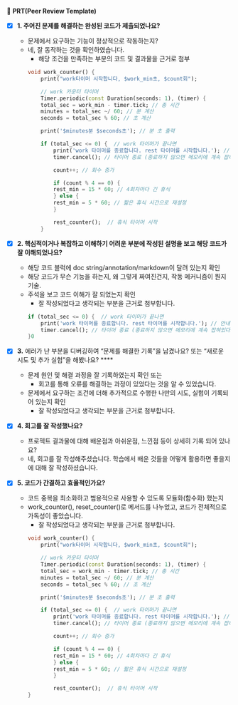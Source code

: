 🔑 **PRT(Peer Review Template)**

- [X]  **1. 주어진 문제를 해결하는 완성된 코드가 제출되었나요?**
    - 문제에서 요구하는 기능이 정상적으로 작동하는지?
    * 네, 잘 동작하는 것을 확인하였습니다.
        - 해당 조건을 만족하는 부분의 코드 및 결과물을 근거로 첨부
        ```dart
        void work_counter() {
            print("work타이머 시작합니다, $work_min초, $count회"); 

            // work 카운터 타이머
            Timer.periodic(const Duration(seconds: 1), (timer) {
            total_sec = work_min - timer.tick; // 총 시간
            minutes = total_sec ~/ 60; // 분 계산
            seconds = total_sec % 60; // 초 계산

            print('$minutes분 $seconds초'); // 분 초 출력

            if (total_sec <= 0) {  // work 타이머가 끝나면
                print('work 타이머를 종료합니다. rest 타이머를 시작합니다.'); // 안내
                timer.cancel(); // 타이머 종료 (종료하지 않으면 메모리에 계속 잡혀있다고 함.)

                count++; // 회수 증가

                if (count % 4 == 0) {
                rest_min = 15 * 60; // 4회차마다 긴 휴식
                } else {
                rest_min = 5 * 60; // 짧은 휴식 시간으로 재설정
                }

                rest_counter();  // 휴식 타이머 시작
            }
        ```
    
- [X]  **2. 핵심적이거나 복잡하고 이해하기 어려운 부분에 작성된 설명을 보고 해당 코드가 잘 이해되었나요?**
    - 해당 코드 블럭에 doc string/annotation/markdown이 달려 있는지 확인
    - 해당 코드가 무슨 기능을 하는지, 왜 그렇게 짜여진건지, 작동 메커니즘이 뭔지 기술.
    - 주석을 보고 코드 이해가 잘 되었는지 확인
        - 잘 작성되었다고 생각되는 부분을 근거로 첨부합니다.
        ```dart
        if (total_sec <= 0) {  // work 타이머가 끝나면
            print('work 타이머를 종료합니다. rest 타이머를 시작합니다.'); // 안내
            timer.cancel(); // 타이머 종료 (종료하지 않으면 메모리에 계속 잡혀있다고 함.)
        }0
        ```
        
- [X]  **3.** 에러가 난 부분을 디버깅하여 “문제를 해결한 기록”을 남겼나요? 또는
   “새로운 시도 및 추가 실험”을 해봤나요? ****
    - 문제 원인 및 해결 과정을 잘 기록하였는지 확인 또는
        * 회고를 통해 오류를 해결하는 과정이 있었다는 것을 알 수 있었습니다.
    - 문제에서 요구하는 조건에 더해 추가적으로 수행한 나만의 시도, 
    실험이 기록되어 있는지 확인
        - 잘 작성되었다고 생각되는 부분을 근거로 첨부합니다.
        
- [X]  **4. 회고를 잘 작성했나요?**
    - 프로젝트 결과물에 대해 배운점과 아쉬운점, 느낀점 등이 상세히 기록 되어 있나요?
    * 네, 회고를 잘 작성해주셨습니다. 학습에서 배운 것들을 어떻게 활용하면 좋을지에 대해 잘 작성하셨습니다.

- [X]  **5. 코드가 간결하고 효율적인가요?**
    - 코드 중복을 최소화하고 범용적으로 사용할 수 있도록 모듈화(함수화) 했는지
    * work_counter(), reset_counter()로 메서드를 나누었고, 코드가 전체적으로 가독성이 좋았습니다.
        - 잘 작성되었다고 생각되는 부분을 근거로 첨부합니다.
        ```dart
        void work_counter() {
            print("work타이머 시작합니다, $work_min초, $count회"); 

            // work 카운터 타이머
            Timer.periodic(const Duration(seconds: 1), (timer) {
            total_sec = work_min - timer.tick; // 총 시간
            minutes = total_sec ~/ 60; // 분 계산
            seconds = total_sec % 60; // 초 계산

            print('$minutes분 $seconds초'); // 분 초 출력

            if (total_sec <= 0) {  // work 타이머가 끝나면
                print('work 타이머를 종료합니다. rest 타이머를 시작합니다.'); // 안내
                timer.cancel(); // 타이머 종료 (종료하지 않으면 메모리에 계속 잡혀있다고 함.)

                count++; // 회수 증가

                if (count % 4 == 0) {
                rest_min = 15 * 60; // 4회차마다 긴 휴식
                } else {
                rest_min = 5 * 60; // 짧은 휴식 시간으로 재설정
                }

                rest_counter();  // 휴식 타이머 시작
        }
        ```